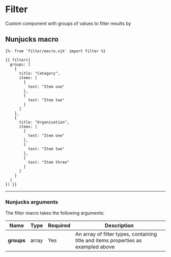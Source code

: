 # Filter
Custom component with groups of values to filter results by

## Nunjucks macro

```
{%- from 'filter/macro.njk' import filter %}

{{ filter({
  groups: [
    {
      title: "Category",
      items: [
        {
          text: "Item one"
        },
        {
          text: "Item two"
        }
      ]
    },
    {
      title: "Organisation",
      items: [
        {
          text: "Item one"
        },
        {
          text: "Item two"
        },
        {
          text: "Item three"
        }
      ]
    }
  ]
}) }}
```

---

### Nunjucks arguments

The filter macro takes the following arguments:

| Name                       | Type     | Required  | Description  |
| ---------------------------|----------|-----------|--------------|
| **groups**                 | array    | Yes       | An array of filter types, containing title and items properties as exampled above |